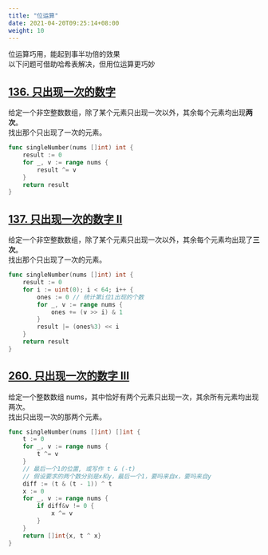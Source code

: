 ```yaml
---
title: "位运算"
date: 2021-04-20T09:25:14+08:00
weight: 10
---
```


位运算巧用，能起到事半功倍的效果  
以下问题可借助哈希表解决，但用位运算更巧妙
## [136. 只出现一次的数字](https://leetcode-cn.com/problems/single-number/)
给定一个非空整数数组，除了某个元素只出现一次以外，其余每个元素均出现**两次**。  
找出那个只出现了一次的元素。
```go
func singleNumber(nums []int) int {
    result := 0
    for _, v := range nums {
        result ^= v
    }
    return result
}
```
## [137. 只出现一次的数字 II](https://leetcode-cn.com/problems/single-number-ii/)
给定一个非空整数数组，除了某个元素只出现一次以外，其余每个元素均出现了**三次**。  
找出那个只出现了一次的元素。
```go
func singleNumber(nums []int) int {
    result := 0
    for i := uint(0); i < 64; i++ {
        ones := 0 // 统计第i位1出现的个数
        for _, v := range nums {
            ones += (v >> i) & 1
        }
        result |= (ones%3) << i
    }
    return result
}
```
## [260. 只出现一次的数字 III](https://leetcode-cn.com/problems/single-number-iii/)
给定一个整数数组 nums，其中恰好有两个元素只出现一次，其余所有元素均出现两次。   
找出只出现一次的那两个元素。
```go
func singleNumber(nums []int) []int {
	t := 0
	for _, v := range nums {
		t ^= v
	}
	// 最后一个1的位置, 或写作 t & (-t)
	// 假设要求的两个数分别是x和y，最后一个1，要吗来自x，要吗来自y
	diff := (t & (t - 1)) ^ t
	x := 0
	for _, v := range nums {
		if diff&v != 0 {
			x ^= v
		}
	}
	return []int{x, t ^ x}
}
```
